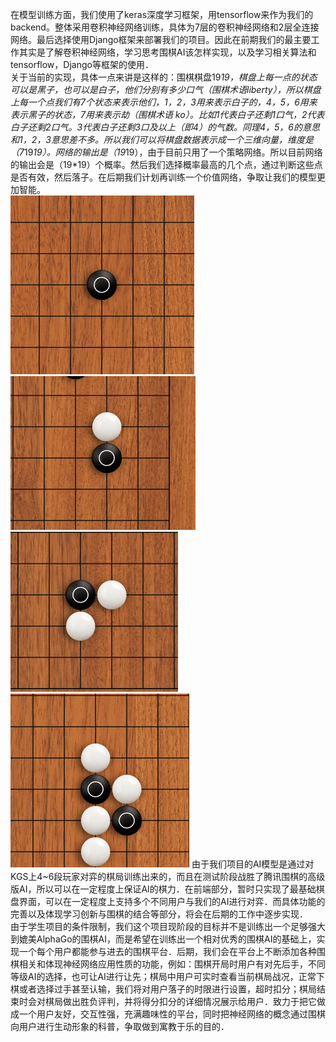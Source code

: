 在模型训练方面，我们使用了keras深度学习框架，用tensorflow来作为我们的backend。整体采用卷积神经网络训练，具体为7层的卷积神经网络和2层全连接网络。最后选择使用Django框架来部署我们的项目。因此在前期我们的最主要工作其实是了解卷积神经网络，学习思考围棋AI该怎样实现，以及学习相关算法和tensorflow，Django等框架的使用．  
关于当前的实现，具体一点来讲是这样的：围棋棋盘19*19，棋盘上每一点的状态可以是黑子，也可以是白子，他们分别有多少口气（围棋术语liberty），所以棋盘上每一个点我们有7个状态来表示他们，1，2，3用来表示白子的，4，5，6用来表示黑子的状态，7用来表示劫（围棋术语 ko）。比如1代表白子还剩1口气，2代表白子还剩2口气。3代表白子还剩3口及以上（即4）的气数。同理4，5，6的意思和1，2，3意思差不多。所以我们可以将棋盘数据表示成一个三维向量，维度是（7*19*19）。网络的输出是（19*19），由于目前只用了一个策略网络。所以目前网络的输出会是（19*19）个概率。然后我们选择概率最高的几个点，通过判断这些点是否有效，然后落子。在后期我们计划再训练一个价值网络，争取让我们的模型更加智能。  
![](./1.png)
![](./2.png)
![](./3.png)
![](./4.png)
由于我们项目的AI模型是通过对KGS上4~6段玩家对弈的棋局训练出来的，而且在测试阶段战胜了腾讯围棋的高级版AI，所以可以在一定程度上保证AI的棋力．在前端部分，暂时只实现了最基础棋盘界面，可以在一定程度上支持多个不同用户与我们的AI进行对弈．而具体功能的完善以及体现学习创新与围棋的结合等部分，将会在后期的工作中逐步实现．  
由于学生项目的条件限制，我们这个项目现阶段的目标并不是训练出一个足够强大到媲美AlphaGo的围棋AI，而是希望在训练出一个相对优秀的围棋AI的基础上，实现一个每个用户都能参与进去的围棋平台．后期，我们会在平台上不断添加各种围棋相关和体现神经网络应用性质的功能，例如：围棋开局时用户有对先后手，不同等级AI的选择，也可让AI进行让先；棋局中用户可实时查看当前棋局战况，正常下棋或者选择过手甚至认输，我们将对用户落子的时限进行设置，超时扣分；棋局结束时会对棋局做出胜负评判，并将得分扣分的详细情况展示给用户．致力于把它做成一个用户友好，交互性强，充满趣味性的平台，同时把神经网络的概念通过围棋向用户进行生动形象的科普，争取做到寓教于乐的目的．  
